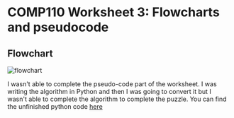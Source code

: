 # COMP110 Worksheet 3: Flowcharts and pseudocode


## Flowchart

![flowchart](https://i.imgur.com/NVJFjkY.png)

I wasn't able to complete the pseudo-code part of the worksheet. I was writing the algorithm in Python and then I was going to convert it but I wasn't able to complete the algorithm to complete the puzzle. You can find the unfinished python code [here](https://pastebin.com/5WWaziye)
